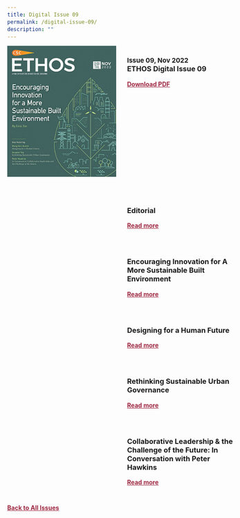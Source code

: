 ```yaml
---
title: Digital Issue 09
permalink: /digital-issue-09/
description: ""
---
```

<style>

.back a
{
	color: #9f2943;
	font-weight: bold;
	}
	
.cat
   {
   font-size: 15px;
   }

.text
{
	width: 50%;
}	
	
.img1 img
{
margin-top:25px;	
}	
	
.img img
{
margin-top:15px;	
}		
	
.button1 a
{
	color: #9f2943;
	font-weight:bold;
}
	

.grid-container {
	display: grid;
	grid-template-columns: 50% 50%;
	grid-column-gap: 5%;
	margin-bottom: 5%;
	}	
	
@media only screen and (max-width: 600px) {
	.grid-container {
		display: block;
	}
}	
</style>


<div class="grid-container">
	<div><img src="/images/Ethos_Thumbnails_Cover/ethosdigital09.jpg"></div>
	<div>
		<h3><span class="cat">Issue 09, Nov 2022</span><br>ETHOS Digital Issue 09</h3>
		<p></p>
		<div class="button1"><a target="_blank" href="">Download PDF</a></div>
	</div>
</div>

<br>

<div class="grid-container">
	<div><img src=""></div>
	<div>
		<h3>Editorial</h3>
		<b><i></i></b>
		<p></p>
		<div class="button1"><a href="/digital-issue-09/editorial/">Read more</a></div>
	</div>
</div>

<br>

<div class="grid-container">
	<div><img src=""></div>
	<div>
		<h3>Encouraging Innovation for A More Sustainable Built Environment</h3>
		<b><i></i></b>
		<p></p>
		<div class="button1"><a href="/digital-issue-09/encouraging-innovation-for-a-more-sustainable-built-environment/">Read more</a></div>
	</div>
</div>

<br>

<div class="grid-container">
	<div><img src=""></div>
	<div>
		<h3>Designing for a Human Future</h3>
		<b><i></i></b>
		<p></p>
		<div class="button1"><a href="/digital-issue-09/designing-for-a-human-future/">Read more</a></div>
	</div>
</div>

<br>

<div class="grid-container">
	<div><img src=""></div>
	<div>
		<h3>Rethinking Sustainable Urban Governance</h3>
		<b><i></i></b>
		<p></p>
		<div class="button1"><a href="/digital-issue-09/rethinking-sustainable-urban-governance/">Read more</a></div>
	</div>
</div>

<br>

<div class="grid-container">
	<div><img src=""></div>
	<div>
		<h3>Collaborative Leadership &amp; the Challenge of the Future: In Conversation with Peter Hawkins</h3>
		<b><i></i></b>
		<p></p>
		<div class="button1"><a href="/digital-issue-09/in-conversation-with-peter-hawkins/">Read more</a></div>
	</div>
</div>

<br>



<div class="back">
<a href="/all-issues/">Back to All Issues</a>
</div>